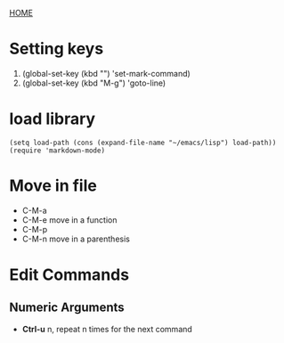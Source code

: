 [HOME](../README.md)

# Setting keys
1. (global-set-key (kbd "<f2>") 'set-mark-command) 
2. (global-set-key (kbd "M-g") 'goto-line)

# load library
```
(setq load-path (cons (expand-file-name "~/emacs/lisp") load-path))
(require 'markdown-mode)
```

# Move in file
* C-M-a
* C-M-e
	move in a function
* C-M-p
* C-M-n
	move in a parenthesis
# Edit Commands

## Numeric Arguments
* **Ctrl-u** n, repeat n times for the next command
